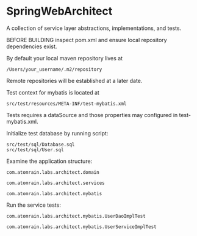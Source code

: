 SpringWebArchitect
==================

A collection of service layer abstractions, implementations, and tests.

BEFORE BUILDING inspect pom.xml and ensure local repository dependencies exist.

By default your local maven repository lives at

	/Users/your_username/.m2/repository

Remote repositories will be established at a later date.

Test context for mybatis is located at

	src/test/resources/META-INF/test-mybatis.xml

Tests requires a dataSource and those properties may configured in test-mybatis.xml.

Initialize test database by running script:

	src/test/sql/Database.sql
	src/test/sql/User.sql

Examine the application structure:
	
	com.atomrain.labs.architect.domain
	
	com.atomrain.labs.architect.services
	
	com.atomrain.labs.architect.mybatis

Run the service tests:
	
	com.atomrain.labs.architect.mybatis.UserDaoImplTest
	
	com.atomrain.labs.architect.mybatis.UserServiceImplTest
